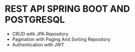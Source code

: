# REST API SPRING BOOT AND POSTGRESQL
- CRUD with JPA Repository
- Pagination with Paging And Sorting Repository
- Authentication with JWT
